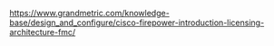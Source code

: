 https://www.grandmetric.com/knowledge-base/design_and_configure/cisco-firepower-introduction-licensing-architecture-fmc/
